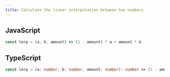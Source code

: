 ```yaml
---
title: Calculate the linear interpolation between two numbers
---
```


## JavaScript
```js
const lerp = (a, b, amount) => (1 - amount) * a + amount * b
```

## TypeScript
```ts
const lerp = (a: number, b: number, amount: number): number => (1 - amount) * a + amount * b
```
